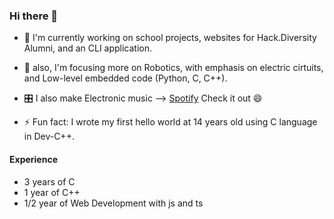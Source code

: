 ### Hi there 👋
- 🔭 I'm currently working on school projects, websites for Hack.Diversity Alumni, and an CLI application.

- 🌱 also, I'm focusing more on Robotics, with emphasis on electric cirtuits, and Low-level embedded code (Python, C, C++).

- 🎛 I also make Electronic music  --> [Spotify](https://open.spotify.com/artist/5XK2KlEZ95yiEOqE8BcbgE?si=O6LJDkVWTc-bZ6QWzuuuGA) Check it out 😄

- ⚡ Fun fact: I wrote my first hello world at 14 years old using C language in Dev-C++.

#### Experience
- 3 years of C
- 1 year of C++
- 1/2 year of Web Development with js and ts

<!--
**BrunoKoppel/brunokoppel** is a ✨ _special_ ✨ repository because its `README.md` (this file) appears on your GitHub profile.

Here are some ideas to get you started:

- 🔭 I’m currently working on ...
- 🌱 I’m currently learning ...
- 👯 I’m looking to collaborate on ...
- 🤔 I’m looking for help with ...
- 💬 Ask me about ...
- 📫 How to reach me: ...
- 😄 Pronouns: ...
- ⚡ Fun fact: ...
-->
